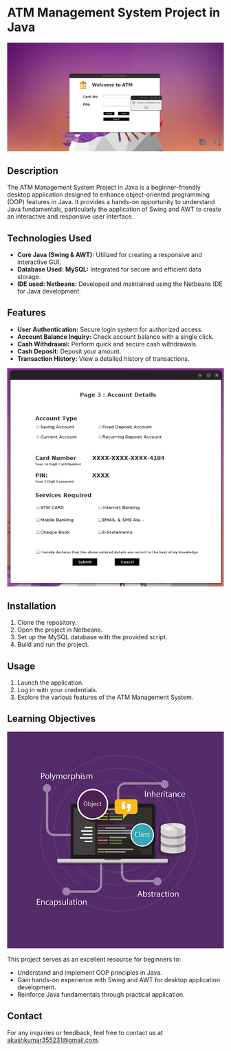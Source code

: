 # ATM Management System Project in Java

<!-- Add a catchy logo or banner image here if you have one -->

![Project Logo](images/loginInterface.png)

## Description

The ATM Management System Project in Java is a beginner-friendly desktop application designed to enhance object-oriented programming (OOP) features in Java. It provides a hands-on opportunity to understand Java fundamentals, particularly the application of Swing and AWT to create an interactive and responsive user interface.

## Technologies Used

- **Core Java (Swing & AWT):** Utilized for creating a responsive and interactive GUI.
- **Database Used: MySQL:** Integrated for secure and efficient data storage.
- **IDE used: Netbeans:** Developed and maintained using the Netbeans IDE for Java development.

## Features

- **User Authentication:** Secure login system for authorized access.
- **Account Balance Inquiry:** Check account balance with a single click.
- **Cash Withdrawal:** Perform quick and secure cash withdrawals.
- **Cash Deposit:** Deposit your amount.
- **Transaction History:** View a detailed history of transactions.

![Project Logo](images/AccountDetailsInterface.png)

## Installation

1. Clone the repository.
2. Open the project in Netbeans.
3. Set up the MySQL database with the provided script.
4. Build and run the project.

## Usage

1. Launch the application.
2. Log in with your credentials.
3. Explore the various features of the ATM Management System.

## Learning Objectives

![Project Logo](images/OOPS.png)

This project serves as an excellent resource for beginners to:

- Understand and implement OOP principles in Java.
- Gain hands-on experience with Swing and AWT for desktop application development.
- Reinforce Java fundamentals through practical application.



## Contact

For any inquiries or feedback, feel free to contact us at [akashkumar355231@gmail.com](mailto:akashkumar355231@gmail.com).

<!-- Add any additional sections if necessary -->


